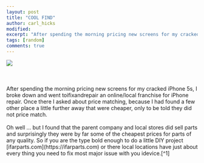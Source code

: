 ```yaml
---
layout: post
title: "COOL FIND"
author: carl_hicks 
modified:
excerpt: "After spending the morning pricing new screens for my cracked iPhone 5s, I broke down and went toifixandrepair an online/local franchise for iPhone repair."
tags: [random]
comments: true
---
```


<img src="{{ site.url }}/images/ifar-iphone-screen.jpeg">
<br><br><br><br>
After spending the morning pricing new screens for my cracked iPhone 5s, I broke down and went toifixandrepair an online/local franchise for iPhone repair. Once there I asked about price matching, because I had found a few other place a little further away that were cheaper, only to be told they did not price match.
<br><br>
Oh well ... but I found that the parent company and local stores did sell parts and surprisingly they were by far some of the cheapest prices for parts of any quality. So if you are the type bold enough to do a little DIY project [ifarparts.com](https://ifarparts.com) or there local locations have just about every thing you need to fix most major issue with you idevice.[^1]  

[^1]:Please note that if you or any other third party opens your apple hardware you are voiding the manufacturs warranty.  
